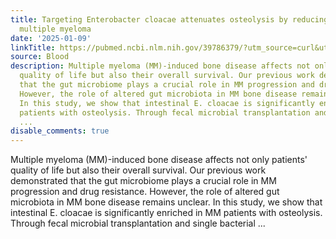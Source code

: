 ```yaml
---
title: Targeting Enterobacter cloacae attenuates osteolysis by reducing ammonium in
  multiple myeloma
date: '2025-01-09'
linkTitle: https://pubmed.ncbi.nlm.nih.gov/39786379/?utm_source=curl&utm_medium=rss&utm_campaign=journals&utm_content=7603509&fc=None&ff=20250110170836&v=2.18.0.post9+e462414
source: Blood
description: Multiple myeloma (MM)-induced bone disease affects not only patients'
  quality of life but also their overall survival. Our previous work demonstrated
  that the gut microbiome plays a crucial role in MM progression and drug resistance.
  However, the role of altered gut microbiota in MM bone disease remains unclear.
  In this study, we show that intestinal E. cloacae is significantly enriched in MM
  patients with osteolysis. Through fecal microbial transplantation and single bacterial
  ...
disable_comments: true
---
```

Multiple myeloma (MM)-induced bone disease affects not only patients' quality of life but also their overall survival. Our previous work demonstrated that the gut microbiome plays a crucial role in MM progression and drug resistance. However, the role of altered gut microbiota in MM bone disease remains unclear. In this study, we show that intestinal E. cloacae is significantly enriched in MM patients with osteolysis. Through fecal microbial transplantation and single bacterial ...